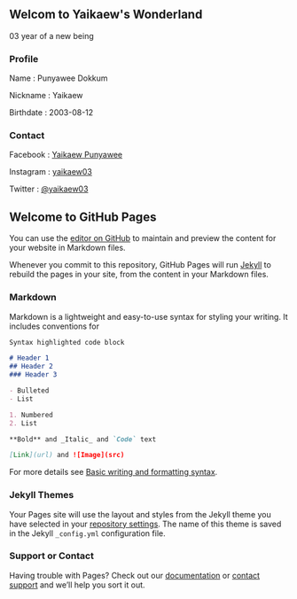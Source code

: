 ## Welcom to Yaikaew's Wonderland
03 year of a new being

### Profile
Name : Punyawee Dokkum

Nickname : Yaikaew

Birthdate : 2003-08-12

### Contact
Facebook : [Yaikaew Punyawee](https://www.facebook.com/profile.php?id=100004631406249)

Instagram : [yaikaew03](https://www.instagram.com/yaikaew03/)

Twitter : [@yaikaew03](https://twitter.com/yaikaew03)







## Welcome to GitHub Pages

You can use the [editor on GitHub](https://github.com/yaikaew/yaikaew.github.io/edit/main/README.md) to maintain and preview the content for your website in Markdown files.

Whenever you commit to this repository, GitHub Pages will run [Jekyll](https://jekyllrb.com/) to rebuild the pages in your site, from the content in your Markdown files.

### Markdown

Markdown is a lightweight and easy-to-use syntax for styling your writing. It includes conventions for

```markdown
Syntax highlighted code block

# Header 1
## Header 2
### Header 3

- Bulleted
- List

1. Numbered
2. List

**Bold** and _Italic_ and `Code` text

[Link](url) and ![Image](src)
```

For more details see [Basic writing and formatting syntax](https://docs.github.com/en/github/writing-on-github/getting-started-with-writing-and-formatting-on-github/basic-writing-and-formatting-syntax).

### Jekyll Themes

Your Pages site will use the layout and styles from the Jekyll theme you have selected in your [repository settings](https://github.com/yaikaew/yaikaew.github.io/settings/pages). The name of this theme is saved in the Jekyll `_config.yml` configuration file.

### Support or Contact

Having trouble with Pages? Check out our [documentation](https://docs.github.com/categories/github-pages-basics/) or [contact support](https://support.github.com/contact) and we’ll help you sort it out.

